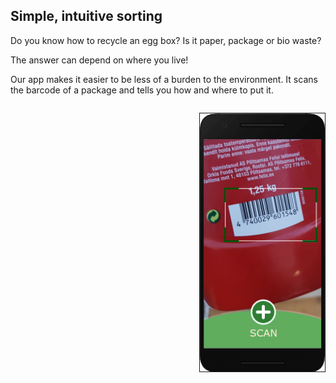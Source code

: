 <div>
<div style="float:left;">
    <h2 id="simple-intuitive-sorting">Simple, intuitive sorting</h2>
    <p>Do you know how to recycle an egg box? Is it paper, package or bio waste?</p>
    <p>The answer can depend on where you live!</p>
    <p>Our app makes it easier to be less of a burden to the environment. It scans the barcode of a package and tells you how and where to put it.</p>
  </div>
<p style="float: right;"><img src="/assets/androidFrameScan.png" width="200px" border="1px"></p>
</div>
